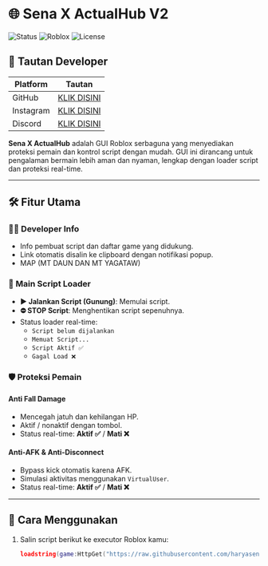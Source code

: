 # 🌐 Sena X ActualHub V2

![Status](https://img.shields.io/badge/Status-Active-green)
![Roblox](https://img.shields.io/badge/Game-Roblox-blue)
![License](https://img.shields.io/badge/License-Non--Commercial-orange)

## 🔗 Tautan Developer
| Platform   | Tautan                                           |
|------------|-------------------------------------------------|
| GitHub     | [KLIK DISINI](https://github.com/haryasenahendriansyah) |
| Instagram  | [KLIK DISINI](https://instagram.com/haryaseriansyah) |
| Discord    | [KLIK DISINI](https://discord.gg/AtbU3EWjwy) |

**Sena X ActualHub** adalah GUI Roblox serbaguna yang menyediakan proteksi pemain dan kontrol script dengan mudah. GUI ini dirancang untuk pengalaman bermain lebih aman dan nyaman, lengkap dengan loader script dan proteksi real-time.

---

## 🛠️ Fitur Utama

### 👨‍💻 Developer Info
- Info pembuat script dan daftar game yang didukung.  
- Link otomatis disalin ke clipboard dengan notifikasi popup.
- MAP (MT DAUN DAN MT YAGATAW)

### 🗻 Main Script Loader
- **▶️ Jalankan Script (Gunung)**: Memulai script.  
- **⛔ STOP Script**: Menghentikan script sepenuhnya.  
- Status loader real-time:
  - `Script belum dijalankan`  
  - `Memuat Script...`  
  - `Script Aktif ✅`  
  - `Gagal Load ❌`  

### 🛡️ Proteksi Pemain
#### Anti Fall Damage
- Mencegah jatuh dan kehilangan HP.  
- Aktif / nonaktif dengan tombol.  
- Status real-time: **Aktif ✅** / **Mati ❌**  

#### Anti-AFK & Anti-Disconnect
- Bypass kick otomatis karena AFK.  
- Simulasi aktivitas menggunakan `VirtualUser`.  
- Status real-time: **Aktif ✅** / **Mati ❌**  

---

## 🚀 Cara Menggunakan
1. Salin script berikut ke executor Roblox kamu:
   ```lua
   loadstring(game:HttpGet("https://raw.githubusercontent.com/haryasenahendriansyah/ScriptV2/refs/heads/main/SenaXActualHubV2"))()

